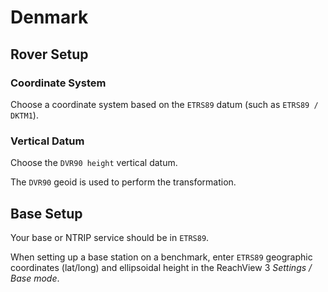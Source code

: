 # Denmark

## Rover Setup

### Coordinate System

Choose a coordinate system based on the `ETRS89` datum (such as `ETRS89 / DKTM1`).

### Vertical Datum

Choose the `DVR90 height` vertical datum.

The `DVR90` geoid is used to perform the transformation.

## Base Setup

Your base or NTRIP service should be in `ETRS89`.

When setting up a base station on a benchmark, enter `ETRS89` geographic coordinates (lat/long) and ellipsoidal height in the ReachView 3 *Settings / Base mode*.
